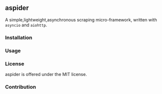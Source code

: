 ## aspider

A simple,lightweight,asynchronous scraping micro-framework, written with `asyncio` and `aiohttp`.

### Installation

### Usage

### License
aspider is offered under the MIT license.

### Contribution
